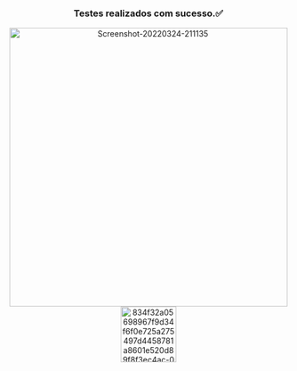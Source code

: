 <div align="center">

### Testes realizados com sucesso.✅

<a href="https://ibb.co/WKBYtdM">
  <img height="500" src="https://i.ibb.co/KyV3wQf/Screenshot-20220324-211135.png" alt="Screenshot-20220324-211135" border="0"></a>

<a href="https://ibb.co/82Zcf7j">
  <img height="100" src="https://i.ibb.co/GkST85V/834f32a05698967f9d34f6f0e725a275497d4458781a8601e520d89f8f3ec4ac-0.png" alt="834f32a05698967f9d34f6f0e725a275497d4458781a8601e520d89f8f3ec4ac-0" border="0"></a>

</div>

